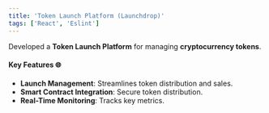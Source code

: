 ```yaml
---
title: 'Token Launch Platform (Launchdrop)'
tags: ['React', 'Eslint']
---
```


Developed a **Token Launch Platform** for managing **cryptocurrency tokens**.

#### Key Features 🌐
- **Launch Management**: Streamlines token distribution and sales.
- **Smart Contract Integration**: Secure token distribution.
- **Real-Time Monitoring**: Tracks key metrics.

